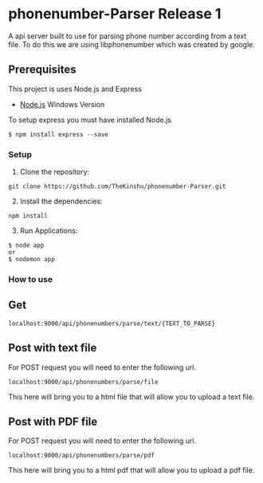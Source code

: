 # phonenumber-Parser Release 1
A api server built to use for parsing phone number according from a text file. To do this we are using libphonenumber which was created by google.

## Prerequisites
This project is uses Node.js and Express
* [Node.js](https://nodejs.org/en/) Windows Version

To setup express you must have installed Node.js
```
$ npm install express --save
```
### Setup

1. Clone the repository:
```
git clone https://github.com/TheKinshu/phonenumber-Parser.git
```

2. Install the dependencies:
```
npm install
```

3. Run Applications:
```
$ node app
or
$ nodemon app
```

### How to use

## Get
```
localhost:9000/api/phonenumbers/parse/text/{TEXT_TO_PARSE}
```

## Post with text file
For POST request you will need to enter the following url.
```
localhost:9000/api/phonenumbers/parse/file
```
This here will bring you to a html file that will allow you to upload a text file.

## Post with PDF file
For POST request you will need to enter the following url.
```
localhost:9000/api/phonenumbers/parse/pdf
```
This here will bring you to a html pdf that will allow you to upload a pdf file.


